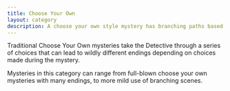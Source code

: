 ```yaml
---
title: Choose Your Own
layout: category 
description: A choose your own style mystery has branching paths based on Detective choices.
---
```

Traditional Choose Your Own mysteries take the Detective through a series of choices that can lead to wildly different endings depending on choices made during the mystery.

Mysteries in this category can range from full-blown choose your own mysteries with many endings, to more mild use of branching scenes.
